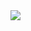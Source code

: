 <img src="https://fustyles.github.io/webduino/LinkIt7697/test_myMultiDropdown/img/fuDropdown2Level.png">
